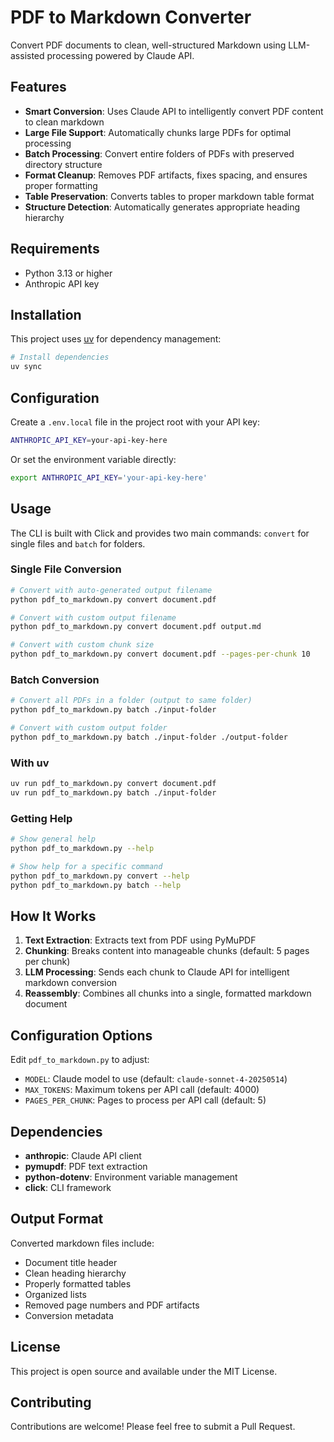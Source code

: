 # PDF to Markdown Converter

Convert PDF documents to clean, well-structured Markdown using LLM-assisted processing powered by Claude API.

## Features

- **Smart Conversion**: Uses Claude API to intelligently convert PDF content to clean markdown
- **Large File Support**: Automatically chunks large PDFs for optimal processing
- **Batch Processing**: Convert entire folders of PDFs with preserved directory structure
- **Format Cleanup**: Removes PDF artifacts, fixes spacing, and ensures proper formatting
- **Table Preservation**: Converts tables to proper markdown table format
- **Structure Detection**: Automatically generates appropriate heading hierarchy

## Requirements

- Python 3.13 or higher
- Anthropic API key

## Installation

This project uses [uv](https://github.com/astral-sh/uv) for dependency management:

```bash
# Install dependencies
uv sync
```

## Configuration

Create a `.env.local` file in the project root with your API key:

```bash
ANTHROPIC_API_KEY=your-api-key-here
```

Or set the environment variable directly:

```bash
export ANTHROPIC_API_KEY='your-api-key-here'
```

## Usage

The CLI is built with Click and provides two main commands: `convert` for single files and `batch` for folders.

### Single File Conversion

```bash
# Convert with auto-generated output filename
python pdf_to_markdown.py convert document.pdf

# Convert with custom output filename
python pdf_to_markdown.py convert document.pdf output.md

# Convert with custom chunk size
python pdf_to_markdown.py convert document.pdf --pages-per-chunk 10
```

### Batch Conversion

```bash
# Convert all PDFs in a folder (output to same folder)
python pdf_to_markdown.py batch ./input-folder

# Convert with custom output folder
python pdf_to_markdown.py batch ./input-folder ./output-folder
```

### With uv

```bash
uv run pdf_to_markdown.py convert document.pdf
uv run pdf_to_markdown.py batch ./input-folder
```

### Getting Help

```bash
# Show general help
python pdf_to_markdown.py --help

# Show help for a specific command
python pdf_to_markdown.py convert --help
python pdf_to_markdown.py batch --help
```

## How It Works

1. **Text Extraction**: Extracts text from PDF using PyMuPDF
2. **Chunking**: Breaks content into manageable chunks (default: 5 pages per chunk)
3. **LLM Processing**: Sends each chunk to Claude API for intelligent markdown conversion
4. **Reassembly**: Combines all chunks into a single, formatted markdown document

## Configuration Options

Edit `pdf_to_markdown.py` to adjust:

- `MODEL`: Claude model to use (default: `claude-sonnet-4-20250514`)
- `MAX_TOKENS`: Maximum tokens per API call (default: 4000)
- `PAGES_PER_CHUNK`: Pages to process per API call (default: 5)

## Dependencies

- **anthropic**: Claude API client
- **pymupdf**: PDF text extraction
- **python-dotenv**: Environment variable management
- **click**: CLI framework

## Output Format

Converted markdown files include:

- Document title header
- Clean heading hierarchy
- Properly formatted tables
- Organized lists
- Removed page numbers and PDF artifacts
- Conversion metadata

## License

This project is open source and available under the MIT License.

## Contributing

Contributions are welcome! Please feel free to submit a Pull Request.
